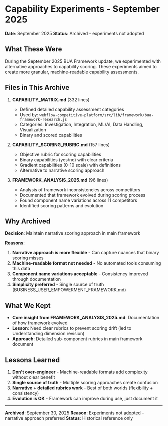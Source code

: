 # Capability Experiments - September 2025

**Date**: September 2025
**Status**: Archived - experiments not adopted

## What These Were

During the September 2025 BUA Framework update, we experimented with alternative approaches to capability scoring. These experiments aimed to create more granular, machine-readable capability assessments.

## Files in This Archive

1. **CAPABILITY_MATRIX.md** (332 lines)
   - Defined detailed capability assessment categories
   - Used by: `webflow-competitive-platform/src/lib/framework/bua-framework-research.js`
   - Categories: Investigation, Integration, ML/AI, Data Handling, Visualization
   - Binary and scored capabilities

2. **CAPABILITY_SCORING_RUBRIC.md** (157 lines)
   - Objective rubric for scoring capabilities
   - Binary capabilities (yes/no) with clear criteria
   - Gradient capabilities (0-10 scale) with definitions
   - Alternative to narrative scoring approach

3. **FRAMEWORK_ANALYSIS_2025.md** (96 lines)
   - Analysis of framework inconsistencies across competitors
   - Documented that framework evolved during scoring process
   - Found component name variations across 11 competitors
   - Identified scoring patterns and evolution

## Why Archived

**Decision**: Maintain narrative scoring approach in main framework

**Reasons**:
1. **Narrative approach is more flexible** - Can capture nuances that binary scoring misses
2. **Machine-readable format not needed** - No automated tools consuming this data
3. **Component name variations acceptable** - Consistency improved through documentation
4. **Simplicity preferred** - Single source of truth (BUSINESS_USER_EMPOWERMENT_FRAMEWORK.md)

## What We Kept

- **Core insight from FRAMEWORK_ANALYSIS_2025.md**: Documentation of how framework evolved
- **Lesson**: Need clear rubrics to prevent scoring drift (led to Understanding dimension revision)
- **Approach**: Detailed sub-component rubrics in main framework document

## Lessons Learned

1. **Don't over-engineer** - Machine-readable formats add complexity without clear benefit
2. **Single source of truth** - Multiple scoring approaches create confusion
3. **Narrative + detailed rubrics work** - Best of both worlds (flexibility + consistency)
4. **Evolution is OK** - Framework can improve during use, just document it

---

**Archived**: September 30, 2025
**Reason**: Experiments not adopted - narrative approach preferred
**Status**: Historical reference only